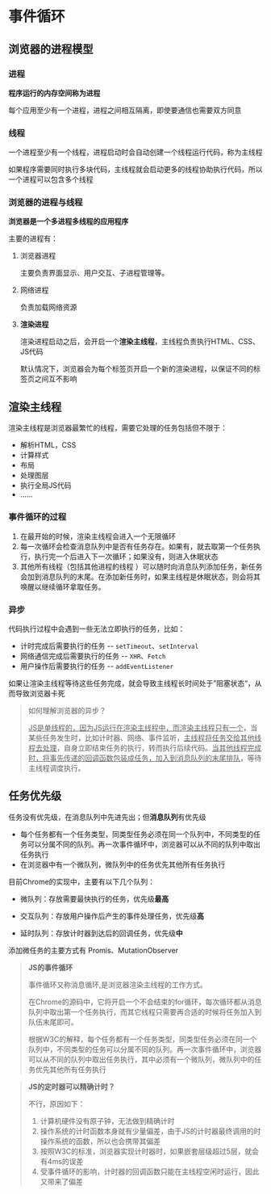 # 事件循环

## 浏览器的进程模型

### 进程

**程序运行的内存空间称为进程**

每个应用至少有一个进程，进程之间相互隔离，即使要通信也需要双方同意

### 线程

一个进程至少有一个线程，进程启动时会自动创建一个线程运行代码，称为主线程

如果程序需要同时执行多块代码，主线程就会启动更多的线程协助执行代码，所以一个进程可以包含多个线程

### 浏览器的进程与线程

**浏览器是一个多进程多线程的应用程序**

主要的进程有：

1. 浏览器进程

   主要负责界面显示、用户交互、子进程管理等。

2. 网络进程

   负责加载网络资源

3. **渲染进程**

   渲染进程启动之后，会开启一个**渲染主线程**，主线程负责执行HTML、CSS、JS代码

   默认情况下，浏览器会为每个标签页开启一个新的渲染进程，以保证不同的标签页之间互不影响

## 渲染主线程

渲染主线程是浏览器最繁忙的线程，需要它处理的任务包括但不限于：

- 解析HTML，CSS
- 计算样式
- 布局
- 处理图层
- 执行全局JS代码
- ......

### 事件循环的过程

1. 在最开始的时候，渲染主线程会进入一个无限循环
2. 每一次循环会检查消息队列中是否有任务存在。如果有，就去取第一个任务执行，执行完一个后进入下一次循环；如果没有，则进入休眠状态
3. 其他所有线程（包括其他进程的线程 ）可以随时向消息队列添加任务，新任务会加到消息队列的末尾。在添加新任务时，如果主线程是休眠状态，则会将其唤醒以继续循环拿取任务。

### 异步

代码执行过程中会遇到一些无法立即执行的任务，比如：

- 计时完成后需要执行的任务 -- `setTimeout`、`setInterval`
- 网络通信完成后需要执行的任务 -- `XHR`、`Fetch`
- 用户操作后需要执行的任务 -- `addEventListener`

如果让渲染主线程等待这些任务完成，就会导致主线程长时间处于”阻塞状态“，从而导致浏览器卡死

> 如何理解浏览器的异步？
>
> <u>JS是单线程的，因为JS运行在渲染主线程中，而渲染主线程只有一个</u>，当某些任务发生时，比如计时器、网络、事件监听，<u>主线程将任务交给其他线程去处理</u>，自身立即结束任务的执行，转而执行后续代码。<u>当其他线程完成时，将事先传递的回调函数包装成任务，加入到消息队列的末尾排队</u>，等待主线程调度执行。

## 任务优先级

任务没有优先级，在消息队列中先进先出；但**消息队列**有优先级

- 每个任务都有一个任务类型，同类型任务必须在同一个队列中，不同类型的任务可以分属不同的队列。再一次事件循环中，浏览器可以从不同的队列中取出任务执行
- 在浏览器中有一个微队列，微队列中的任务优先其他所有任务执行

目前Chrome的实现中，主要有以下几个队列：

- 微队列：存放需要最快执行的任务，优先级**最高**

- 交互队列：存放用户操作后产生的事件处理任务，优先级**高**

- 延时队列：存放计时器到达后的回调任务，优先级**中**

添加微任务的主要方式有 Promis、MutationObserver

> **JS的事件循环**
>
> 事件循环又称消息循环,是浏览器渲染主线程的工作方式。
>
> 在Chrome的源码中，它将开启一个不会结束的for循环，每次循环都从消息队列中取出第一个任务执行，而其它线程只需要再合适的时候将任务加入到队伍末尾即可。
>
> 根据W3C的解释，每个任务都有一个任务类型，同类型任务必须在同一个队列中，不同类型的任务可以分属不同的队列。再一次事件循环中，浏览器可以从不同的队列中取出任务执行，其中必须有一个微队列，微队列中的任务优先其他所有任务执行

> **JS的定时器可以精确计时？**
>
> 不行，原因如下：
>
> 1. 计算机硬件没有原子钟，无法做到精确计时
> 2. 操作系统的计时函数本身就有少量偏差，由于JS的计时器最终调用的时操作系统的函数，所以也会携带其偏差
> 3. 按照W3C的标准，浏览器实现计时器时，如果嵌套层级超过5层，就会有4ms的误差
> 4. 受事件循环的影响，计时器的回调函数只能在主线程空闲时运行，因此又带来了偏差